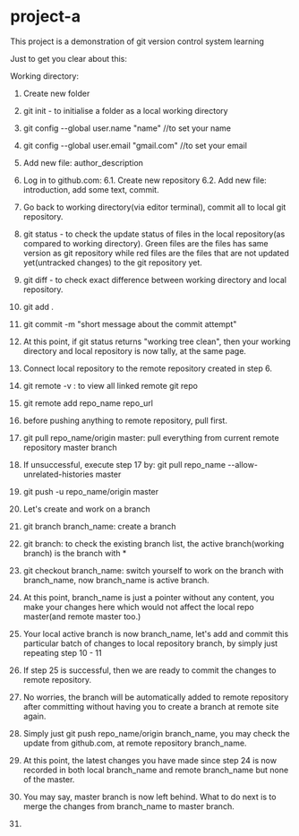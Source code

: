 # project-a
This project is a demonstration of git version control system learning


Just to get you clear about this:

Working directory:
1. Create new folder
2. git init - to initialise a folder as a local working directory
3. git config --global user.name "name" //to set your name
4. git config --global user.email "gmail.com" //to set your email
5. Add new file: author_description

6. Log in to github.com:
6.1. Create new repository
6.2. Add new file: introduction, add some text, commit.

7. Go back to working directory(via editor terminal), commit all  to local git repository.
8. git status - to check the update status of files in the local repository(as compared to working directory). Green files are the files has same version as git repository while red files are the files that are not updated yet(untracked changes) to the git repository yet.
9. git diff - to check exact difference between working directory and local repository.
10. git add .
11. git commit -m "short message about the commit attempt"
12. At this point, if git status returns "working tree clean", then your working directory and local repository is now tally, at the same page.

13. Connect local repository to the remote repository created in step 6.
14. git remote -v : to view all linked remote git repo
15. git remote add repo_name repo_url
16. before pushing anything to remote repository, pull first.
17. git pull repo_name/origin master: pull everything from current remote repository master branch
18. If unsuccessful, execute step 17 by: git pull repo_name --allow-unrelated-histories master
19. git push -u repo_name/origin master

20. Let's create and work on a branch
21. git branch branch_name: create a branch
22. git branch: to check the existing branch list, the active branch(working branch) is the branch with *
23. git checkout branch_name: switch yourself to work on the branch with branch_name, now branch_name is active branch.
24. At this point, branch_name is just a pointer without any content, you make your changes here which would not affect the local repo master(and remote master too.)
25. Your local active branch is now branch_name, let's add and commit this particular batch of changes to local repository branch, by simply just repeating step 10 - 11
26. If step 25 is successful, then we are ready to commit the changes to remote repository.
27. No worries, the branch will be automatically added to remote repository after committing without having you to create a branch at remote site again.
28. Simply just git push repo_name/origin branch_name, you may check the update from github.com, at remote repository branch_name. 
29. At this point, the latest changes you have made since step 24 is now recorded in both local branch_name and remote branch_name but none of the master.
30. You may say, master branch is now left behind. What to do next is to merge the changes from branch_name to master branch.

31. 


